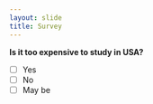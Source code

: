 ```yaml
---
layout: slide
title: Survey
---
```

**Is it too expensive to study in USA?**
- [ ] Yes
- [ ] No
- [ ] May be

